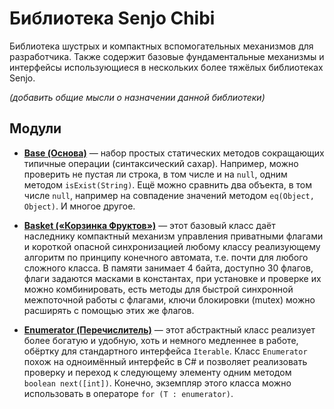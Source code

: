 ﻿# Библиотека Senjo Chibi

Библиотека шустрых и компактных вспомогательных механизмов для разработчика. Также содержит базовые фундаментальные механизмы и интерфейсы использующиеся в нескольких более тяжёлых библиотеках Senjo.

_(добавить общие мысли о назначении данной библиотеки)_

## Модули

* [**Base (Основа)**](base.md) — набор простых статических методов сокращающих типичные операции (синтаксический сахар). Например, можно проверить не пустая ли строка, в том числе и на `null`, одним методом `isExist(String)`. Ещё можно сравнить два объекта, в том числе `null`, например на совпадение значений методом `eq(Object, Object)`. И многое другое.

* [**Basket («Корзинка Фруктов»)**](basket.md) — этот базовый класс даёт наследнику компактный механизм управления приватными флагами и короткой опасной синхронизацией любому классу реализующему алгоритм по принципу конечного автомата, т.е. почти для любого сложного класса. В памяти занимает 4 байта, доступно 30 флагов, флаги задаются масками в константах, при установке и проверке их можно комбинировать, есть методы для быстрой синхронной межпоточной работы с флагами, ключи блокировки (mutex) можно расширять с помощью этих же флагов.

* [**Enumerator (Перечислитель)**](enumerator.md) — этот абстрактный класс реализует более богатую и удобную, хоть и немного медленнее в работе, обёртку для стандартного интерфейса `Iterable`. Класс `Enumerator` похож на одноимённый интерфейс в C# и позволяет реализовать проверку и переход к следующему элементу одним методом `boolean next([int])`. Конечно, экземпляр этого класса можно использовать в операторе `for (T : enumerator)`.
